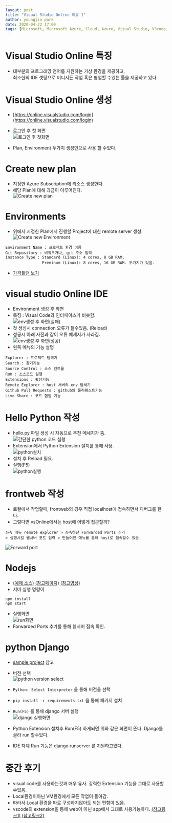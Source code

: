 ```yaml
---
layout: post
title: "Visual Studio Online 리뷰 1"
author: youngjin park
date: 2020-04-22 17:00
tags: [Microsoft, Microsoft Azure, Cloud, Azure, Visual Studio, VScode, VSonline]
---
```


# Visual Studio Online 특징
- 대부분의 프로그래밍 언어를 지원하는 가상 환경을 제공하고,  
최소한의 IDE 셋팅으로 어디서든 작업 혹은 협업할 수있는 툴을 제공하고 있다.  
  
# Visual Studio Online 생성
- [https://online.visualstudio.com/login](https://online.visualstudio.com/login)
- 로그인 후 첫 화면  
![로그인 후 첫화면](/files/blog/first_main.PNG)  

- Plan, Environment 두가지 생성만으로 사용 할 수있다.  
# Create new plan  
- 지정한 Azure Subscription에 리소스 생성한다.
- 해당 Plan에 대해 과금이 이루어진다.  
![Create new plan](/files/blog/NewPlan.PNG)  
# Environments  
- 위에서 지정한 Plan에서 진행할 Project에 대한 remote server 생성.  
![Create new Environment](/files/blog/NewEnv.PNG)  
```
Environment Name : 프로젝트 환경 이름
Git Repository : 비워두거나, git 주소 입력
Instance Type : Standard (Linux): 4 cores, 8 GB RAM,
                Preminum (Linux): 8 cores, 16 GB RAM. 두가지가 있음.
```
- [가격플랜 보기](https://azure.microsoft.com/ko-kr/pricing/details/visual-studio-online/)
  

# visual studio Online IDE
- Environment 생성 후 화면
- 특징 : Visual Code와 인터페이스가 비슷함.  
![env생성 후 화면(실패)](/files/blog/webenv.PNG)  
- 첫 생성시 connection 오류가 뜰수있음. (Reload)
- 성공시 아래 사진과 같이 오류 메세지가 사라짐.  
![env생성 후 화면(성공)](/files/blog/webenv_suc.PNG)  
- 왼쪽 메뉴의 기능 설명
```
Explorer : 프로젝트 탐색기
Search : 찾기기능
Source Control : 소스 컨트롤
Run : 소스코드 실행
Extensions : 확장기능
Remote Explorer : host 서버의 env 탐색기
Github Pull Requests : github의 풀리퀘스트기능
Live Share : 코드 협업 기능
```

# Hello Python 작성
- hello.py 파일 생성 시 자동으로 추천 메세지가 뜸.  
![간단한 python 코드 실행](/files/blog/Runpython.PNG)  
- Extension에서 Python Extension 설치를 통해 사용.  
![python설치](/files/blog/extensionInstallpython.PNG)  
- 설치 후 Reload 필요.  
- 실행(F5)  
![python실행](/files/blog/RunpythonRes.PNG)  

# frontweb 작성
- 로컬에서 작업할때, frontweb의 경우 직접 localhost에 접속하면서 디버그를 한다.
- 그렇다면 vsOnline에서는 host에 어떻게 접근할까?  
```
좌측 메뉴 remote explorer > 좌측하단 Forwarded Ports 추가 
> 실행시킬 웹서버 포트 입력 > 만들어진 메뉴를 통해 host로 접속할수 있음.
```

![Forward port](/files/blog/forwardport.PNG)  

# Nodejs
- [(예제 소스)](https://github.com/mate365/AzureDevOpsProblemSolving/tree/master/src)
 [(참고페이지)](https://code.visualstudio.com/docs/nodejs/nodejs-tutorial)
 [(참고영상)](https://channel9.msdn.com/Series/Visual-Studio-Online-Monaco/Getting-started-with-nodejs)
- 서버 실행 명령어
```
npm install
npm start
```
- 실행화면  
![run화면](/files/blog/node_run.PNG)  
- Forwarded Ports 추가를 통해 웹서버 접속 확인.
# python Django  
- [sample project](https://github.com/mate365/python_web_example) 참고
- 버전 선택  
![python version select](/files/blog/python_venv_choose.PNG)  
- `Python: Select Interpreter` 을 통해 버전을 선택
- `pip install -r requirements.txt` 을 통해 패키지 설치
- `Run(F5)` 를 통해 django 서버 실행  
![django 실행화면](/files/blog/djangoRun.PNG)  

- Python Extension 설치후 Run(F5) 하게되면 위와 같은 화면이 뜬다. Django를 골라 run 할수있다.
- IDE 자체 Run 기능은 django runserver 를 지원하고있다.

# 중간 후기
- visual code를 사용하는것과 매우 유사. 강력한 Extension 기능을 그대로 사용할수있음.
- Local환경이아닌 VM환경에서 모든 작업이 돌아감.
- 따라서 Local 환경을 따로 구성하지않아도 되는 편함이 있음.
- vscode의 extension을 통해 web이 아닌 app에서 그대로 사용가능하다.
[(참고링크1)](https://evols-atirev.tistory.com/28)
[(참고링크2)](https://code.visualstudio.com/docs/remote/vsonline)